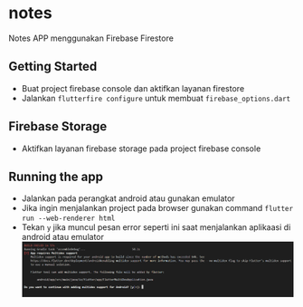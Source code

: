 # notes
Notes APP menggunakan Firebase Firestore

## Getting Started
- Buat project firebase console dan aktifkan layanan firestore
- Jalankan ``flutterfire configure`` untuk membuat ``firebase_options.dart``

## Firebase Storage
- Aktifkan layanan firebase storage pada project firebase console 

## Running the app
- Jalankan pada perangkat android atau gunakan emulator
- Jika ingin menjalankan project pada browser gunakan command ``flutter run --web-renderer html``
- Tekan ``y`` jika muncul pesan error seperti ini saat menjalankan aplikaasi di android atau emulator
![alt text](image.png)